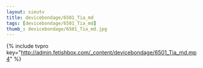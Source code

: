 ```yaml
--- 
layout: sieutv
title: devicebondage/6501_Tia_md
tags: [devicebondage/6501_Tia_md]
thumb_: devicebondage/6501_Tia_md.jpg
---
```

{% include tvpro key="http://admin.fetishbox.com/_content/devicebondage/6501_Tia_md.mp4" %} 
